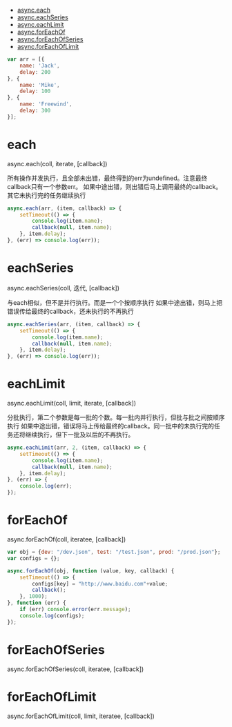 +   [async.each](#each)
+   [async.eachSeries](#eachseries)
+   [async.eachLimit](#eachlimit)
+   [async.forEachOf](#foreachof)
+   [async.forEachOfSeries](#foreachofseries)
+   [async.forEachOfLimit](#foreachoflimit)

```javascript
var arr = [{
    name: 'Jack',
    delay: 200
}, {
    name: 'Mike',
    delay: 100
}, {
    name: 'Freewind',
    delay: 300
}];
```

# each
async.each(coll, iterate, [callback])

所有操作并发执行，且全部未出错，最终得到的err为undefined。注意最终callback只有一个参数err。
如果中途出错，则出错后马上调用最终的callback。其它未执行完的任务继续执行

```javascript
async.each(arr, (item, callback) => {
    setTimeout(() => {
        console.log(item.name);
        callback(null, item.name);
    }, item.delay);
}, (err) => console.log(err));
```

# eachSeries
async.eachSeries(coll, 迭代, [callback])

与each相似，但不是并行执行。而是一个个按顺序执行
如果中途出错，则马上把错误传给最终的callback，还未执行的不再执行

```javascript
async.eachSeries(arr, (item, callback) => {
    setTimeout(() => {
        console.log(item.name);
        callback(null, item.name);
    }, item.delay);
}, (err) => console.log(err));
```

# eachLimit
async.eachLimit(coll, limit, iterate, [callback])

分批执行，第二个参数是每一批的个数。每一批内并行执行，但批与批之间按顺序执行
如果中途出错，错误将马上传给最终的callback。同一批中的未执行完的任务还将继续执行，但下一批及以后的不再执行。

```javascript
async.eachLimit(arr, 2, (item, callback) => {
    setTimeout(() => {
        console.log(item.name);
        callback(null, item.name);
    }, item.delay);
}, (err) => {
    console.log(err);
});
```

# forEachOf
async.forEachOf(coll, iteratee, [callback])

```javascript
var obj = {dev: "/dev.json", test: "/test.json", prod: "/prod.json"};
var configs = {};

async.forEachOf(obj, function (value, key, callback) {
    setTimeout(() => {
        configs[key] = "http://www.baidu.com"+value;
        callback();
    }, 1000);
}, function (err) {
    if (err) console.error(err.message);
    console.log(configs);
});
```

# forEachOfSeries
async.forEachOfSeries(coll, iteratee, [callback])

# forEachOfLimit
async.forEachOfLimit(coll, limit, iteratee, [callback])
